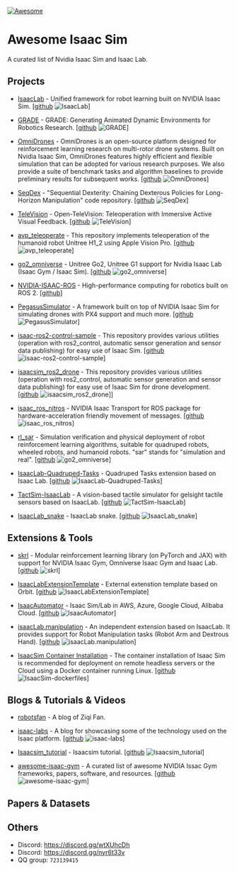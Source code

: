 [![Awesome](https://cdn.rawgit.com/sindresorhus/awesome/d7305f38d29fed78fa85652e3a63e154dd8e8829/media/badge.svg)](https://github.com/sindresorhus/awesome)

# Awesome Isaac Sim
A curated list of Nvidia Isaac Sim and Isaac Lab.

## Projects

* [IsaacLab](https://isaac-sim.github.io/IsaacLab/index.html) - Unified framework for robot learning built on NVIDIA Isaac Sim. [[github](https://github.com/isaac-sim/IsaacLab) ![IsaacLab](https://img.shields.io/github/stars/isaac-sim/IsaacLab.svg?style=flat&label=Star&maxAge=86400)]

* [GRADE](https://grade.is.tue.mpg.de/) - GRADE: Generating Animated Dynamic Environments for Robotics Research. [[github](https://github.com/eliabntt/grade-rr) ![GRADE](https://img.shields.io/github/stars/eliabntt/grade-rr.svg?style=flat&label=Star&maxAge=86400)]

* [OmniDrones](https://omnidrones.readthedocs.io/en/latest/) - OmniDrones is an open-source platform designed for reinforcement learning research on multi-rotor drone systems. Built on Nvidia Isaac Sim, OmniDrones features highly efficient and flexible simulation that can be adopted for various research purposes. We also provide a suite of benchmark tasks and algorithm baselines to provide preliminary results for subsequent works. [[github](https://github.com/btx0424/OmniDrones) ![OmniDrones](https://img.shields.io/github/stars/btx0424/OmniDrones.svg?style=flat&label=Star&maxAge=86400)]

* [SeqDex](https://sequential-dexterity.github.io) - "Sequential Dexterity: Chaining Dexterous Policies for Long-Horizon Manipulation" code repository. [[github](https://github.com/sequential-dexterity/SeqDex) ![SeqDex](https://img.shields.io/github/stars/sequential-dexterity/SeqDex.svg?style=flat&label=Star&maxAge=86400)]

* [TeleVision](https://robot-tv.github.io/) - Open-TeleVision: Teleoperation with Immersive Active Visual Feedback. [[github](https://github.com/OpenTeleVision/TeleVision) ![TeleVision](https://img.shields.io/github/stars/OpenTeleVision/TeleVision.svg?style=flat&label=Star&maxAge=86400)]

* [avp_teleoperate](https://github.com/unitreerobotics/avp_teleoperate) - This repository implements teleoperation of the humanoid robot Unitree H1_2 using Apple Vision Pro. [[github](https://github.com/unitreerobotics/avp_teleoperate) ![avp_teleoperate](https://img.shields.io/github/stars/unitreerobotics/avp_teleoperate.svg?style=flat&label=Star&maxAge=86400)]

* [go2_omniverse](https://github.com/abizovnuralem/go2_omniverse) - Unitree Go2, Unitree G1 support for Nvidia Isaac Lab (Isaac Gym / Isaac Sim). [[github](https://github.com/abizovnuralem/go2_omniverse) ![go2_omniverse](https://img.shields.io/github/stars/abizovnuralem/go2_omniverse.svg?style=flat&label=Star&maxAge=86400)]

* [NVIDIA-ISAAC-ROS](https://nvidia-isaac-ros.github.io/index.html) - High-performance computing for robotics built on ROS 2. [[github](https://github.com/NVIDIA-ISAAC-ROS)]

* [PegasusSimulator](https://pegasussimulator.github.io/PegasusSimulator/) - A framework built on top of NVIDIA Isaac Sim for simulating drones with PX4 support and much more. [[github](https://github.com/PegasusSimulator/PegasusSimulator) ![PegasusSimulator](https://img.shields.io/github/stars/PegasusSimulator/PegasusSimulator.svg?style=flat&label=Star&maxAge=86400)]

* [isaac-ros2-control-sample](https://hijimasa.github.io/isaac_ros2_utils/) - This repository provides various utilities (operation with ros2_control, automatic sensor generation and sensor data publishing) for easy use of Isaac Sim. [[github](https://github.com/hijimasa/isaac-ros2-control-sample) ![isaac-ros2-control-sample](https://img.shields.io/github/stars/hijimasa/isaac-ros2-control-sample.svg?style=flat&label=Star&maxAge=86400)]

* [isaacsim_ros2_drone](https://github.com/SasaKuruppuarachchi/isaacsim_ros2_drone) - This repository provides various utilities (operation with ros2_control, automatic sensor generation and sensor data publishing) for easy use of Isaac Sim for drone development. [[github](https://github.com/SasaKuruppuarachchi/isaacsim_ros2_drone) ![isaacsim_ros2_drone](https://img.shields.io/github/stars/SasaKuruppuarachchi/isaacsim_ros2_drone.svg?style=flat&label=Star&maxAge=86400)]]

* [isaac_ros_nitros](https://nvidia-isaac-ros.github.io/concepts/nitros/index.html) - NVIDIA Isaac Transport for ROS package for hardware-acceleration friendly movement of messages. [[github](https://github.com/NVIDIA-ISAAC-ROS/isaac_ros_nitros) ![isaac_ros_nitros](https://img.shields.io/github/stars/NVIDIA-ISAAC-ROS/isaac_ros_nitros.svg?style=flat&label=Star&maxAge=86400)]

* [rl_sar](https://github.com/fan-ziqi/rl_sar) - Simulation verification and physical deployment of robot reinforcement learning algorithms, suitable for quadruped robots, wheeled robots, and humanoid robots. "sar" stands for "simulation and real". [[github](https://github.com/fan-ziqi/rl_sar) ![go2_omniverse](https://img.shields.io/github/stars/fan-ziqi/rl_sar.svg?style=flat&label=Star&maxAge=86400)]

* [IsaacLab-Quadruped-Tasks](https://github.com/felipemohr/IsaacLab-Quadruped-Tasks) - Quadruped Tasks extension based on Isaac Lab. [[github](https://github.com/felipemohr/IsaacLab-Quadruped-Tasks) ![IsaacLab-Quadruped-Tasks](https://img.shields.io/github/stars/felipemohr/IsaacLab-Quadruped-Tasks.svg?style=flat&label=Star&maxAge=86400)]

* [TactSim-IsaacLab](https://github.com/yuanqing-ai/TactSim-IsaacLab) - A vision-based tactile simulator for gelsight tactile sensors based on IsaacLab. [[github](https://github.com/yuanqing-ai/TactSim-IsaacLab) ![TactSim-IsaacLab](https://img.shields.io/github/stars/yuanqing-ai/TactSim-IsaacLab.svg?style=flat&label=Star&maxAge=86400)]

* [IsaacLab_snake](https://github.com/niels-holzmann/IsaacLab_snake) - IsaacLab snake. [[github](https://github.com/niels-holzmann/IsaacLab_snake) ![IsaacLab_snake](https://img.shields.io/github/stars/niels-holzmann/IsaacLab_snake.svg?style=flat&label=Star&maxAge=86400)]

## Extensions & Tools

* [skrl](https://skrl.readthedocs.io) - Modular reinforcement learning library (on PyTorch and JAX) with support for NVIDIA Isaac Gym, Omniverse Isaac Gym and Isaac Lab. [[github](https://github.com/Toni-SM/skrl) ![skrl](https://img.shields.io/github/stars/Toni-SM/skrl.svg?style=flat&label=Star&maxAge=86400)]

* [IsaacLabExtensionTemplate](https://github.com/isaac-sim/IsaacLabExtensionTemplate) - External extenstion template based on Orbit. [[github](https://github.com/isaac-sim/IsaacLabExtensionTemplate) ![IsaacLabExtensionTemplate](https://img.shields.io/github/stars/isaac-sim/IsaacLabExtensionTemplate.svg?style=flat&label=Star&maxAge=86400)]

* [IsaacAutomator](https://docs.omniverse.nvidia.com/isaacsim/latest/installation/install_cloud.html) - Isaac Sim/Lab in AWS, Azure, Google Cloud, Alibaba Cloud. [[github](https://github.com/isaac-sim/IsaacAutomator) ![IsaacAutomator](https://img.shields.io/github/stars/isaac-sim/IsaacAutomator.svg?style=flat&label=Star&maxAge=86400)]

* [isaacLab.manipulation](https://github.com/NathanWu7/isaacLab.manipulation) - An independent extension based on IsaacLab. It provides support for Robot Manipulation tasks (Robot Arm and Dextrous Hand). [[github](https://github.com/NathanWu7/isaacLab.manipulation) ![isaacLab.manipulation](https://img.shields.io/github/stars/NathanWu7/isaacLab.manipulation.svg?style=flat&label=Star&maxAge=86400)]

* [IsaacSim Container Installation](https://docs.omniverse.nvidia.com/isaacsim/latest/installation/install_container.html) - The container installation of Isaac Sim is recommended for deployment on remote headless servers or the Cloud using a Docker container running Linux. [[github](https://github.com/NVIDIA-Omniverse/IsaacSim-dockerfiles) ![IsaacSim-dockerfiles](https://img.shields.io/github/stars/NVIDIA-Omniverse/IsaacSim-dockerfiles.svg?style=flat&label=Star&maxAge=86400)]

## Blogs & Tutorials & Videos

* [robotsfan](https://www.robotsfan.com) - A blog of Ziqi Fan.

* [isaac-labs](labs.isaacphysics.org) - A blog for showcasing some of the technology used on the Isaac platform. [[github](https://github.com/isaacphysics/isaac-labs) ![isaac-labs](https://img.shields.io/github/stars/isaacphysics/isaac-labs.svg?style=flat&label=Star&maxAge=86400)]

* [Isaacsim_tutorial](https://github.com/cold-young/Isaacsim_tutorial) - Isaacsim tutorial. [[github](https://github.com/cold-young/Isaacsim_tutorial) ![Isaacsim_tutorial](https://img.shields.io/github/stars/cold-young/Isaacsim_tutorial.svg?style=flat&label=Star&maxAge=86400)]

* [awesome-isaac-gym](https://github.com/wangcongrobot/awesome-isaac-gym) - A curated list of awesome NVIDIA Issac Gym frameworks, papers, software, and resources. [[github](https://github.com/wangcongrobot/awesome-isaac-gym) ![awesome-isaac-gym](https://img.shields.io/github/stars/wangcongrobot/awesome-isaac-gym.svg?style=flat&label=Star&maxAge=86400)]

## Papers & Datasets

## Others
* Discord: https://discord.gg/wtXUhcDh
* Discord: https://discord.gg/nyr6t33v
* QQ group: `723139415`
